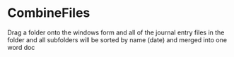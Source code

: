 # CombineFiles
Drag a folder onto the windows form and all of the journal entry files in the folder
and all subfolders will be sorted by name (date) and merged into one word doc
